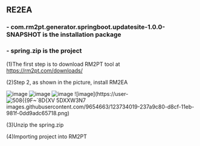 ## RE2EA
### - com.rm2pt.generator.springboot.updatesite-1.0.0-SNAPSHOT  is the installation package

### - spring.zip is the project



(1)The first step is to download RM2PT tool at https://rm2pt.com/downloads/

(2)Step 2, as shown in the picture, install RM2EA

![image](https://user-images.githubusercontent.com/9654663/123732333-52dbda00-d8cc-11eb-89e8-c31282759261.png)
![image](https://user-images.githubusercontent.com/9654663/123733945-00e88380-d8cf-11eb-8278-91ef076cd814.png)
![image](https://user-images.githubusercontent.com/9654663/123733967-08a82800-d8cf-11eb-89d2-46ffcd12a596.png)
![image](https://user-![508{{9F~`8D{XV 5DXXW3N7](https://user-images.githubusercontent.com/9654663/138680413-9d18189f-8145-4720-bcd4-c92d03f81bee.png)
images.githubusercontent.com/9654663/123734019-237a9c80-d8cf-11eb-981f-0dd9adc65718.png)

(3)Unzip the spring.zip

(4)Importing project into RM2PT
